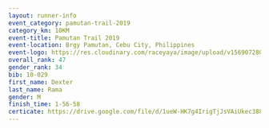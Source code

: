 ```yaml
---
layout: runner-info 
event_category: pamutan-trail-2019 
category_km: 10KM 
event-title: Pamutan Trail 2019 
event-location: Brgy Pamutan, Cebu City, Philippines 
event-logo: https://res.cloudinary.com/raceyaya/image/upload/v1569072806/logo/pamutan-trail_d8abrj.jpg 
overall_rank: 47
gender_rank: 34
bib: 10-029
first_name: Dexter
last_name: Rama
gender: M
finish_time: 1-56-58
certicate: https://drive.google.com/file/d/1ueW-HK7g4IrigTjJsVAiUkec388teytf/view?usp=sharing
---
```

